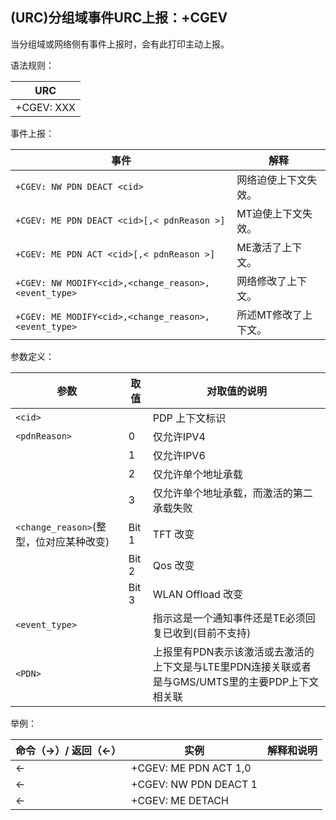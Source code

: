 ## (URC)分组域事件URC上报：+CGEV

 

当分组域或网络侧有事件上报时，会有此打印主动上报。

语法规则：

| URC        |
| ---------- |
| +CGEV: XXX |

 

事件上报：

| 事件                                                 | 解释                 |
| ---------------------------------------------------- | -------------------- |
| `+CGEV: NW PDN DEACT <cid>`                          | 网络迫使上下文失效。 |
| `+CGEV: ME PDN DEACT <cid>[,< pdnReason >]`          | MT迫使上下文失效。   |
| `+CGEV: ME PDN ACT <cid>[,< pdnReason >]`            | ME激活了上下文。     |
| `+CGEV: NW MODIFY<cid>,<change_reason>,<event_type>` | 网络修改了上下文。   |
| `+CGEV: ME MODIFY<cid>,<change_reason>,<event_type>` | 所述MT修改了上下文。 |

 

参数定义：

| 参数                                    | 取值  | 对取值的说明                                                 |
| --------------------------------------- | ----- | ------------------------------------------------------------ |
| `<cid>`                                 |       | PDP 上下文标识                                               |
| `<pdnReason>`                           | 0     | 仅允许IPV4                                                   |
|                                         | 1     | 仅允许IPV6                                                   |
|                                         | 2     | 仅允许单个地址承载                                           |
|                                         | 3     | 仅允许单个地址承载，而激活的第二承载失败                     |
| `<change_reason>`(整型，位对应某种改变) | Bit 1 | TFT 改变                                                     |
|                                         | Bit 2 | Qos 改变                                                     |
|                                         | Bit 3 | WLAN Offload 改变                                            |
| `<event_type>`                          |       | 指示这是一个通知事件还是TE必须回复已收到(目前不支持)         |
| `<PDN>`                                 |       | 上报里有PDN表示该激活或去激活的上下文是与LTE里PDN连接关联或者是与GMS/UMTS里的主要PDP上下文相关联 |

 

举例：

| 命令（→）/  返回（←） | 实例                  | 解释和说明 |
| --------------------- | --------------------- | ---------- |
| ←                     | +CGEV: ME PDN ACT 1,0 |            |
| ←                     | +CGEV: NW PDN DEACT 1 |            |
| ←                     | +CGEV: ME DETACH      |            |

